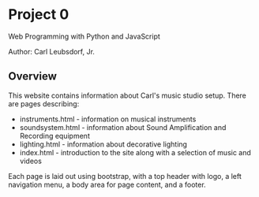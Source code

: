 # Project 0

Web Programming with Python and JavaScript

Author: Carl Leubsdorf, Jr.

## Overview

This website contains information about Carl's music studio setup.  There are pages describing:

* instruments.html - information on musical instruments
* soundsystem.html - information about Sound Amplification and Recording equipment
* lighting.html - information about decorative lighting
* index.html - introduction to the site along with a selection of music and videos

Each page is laid out using bootstrap, with a top header with logo, a left navigation menu, a body area for page content, and a footer.



